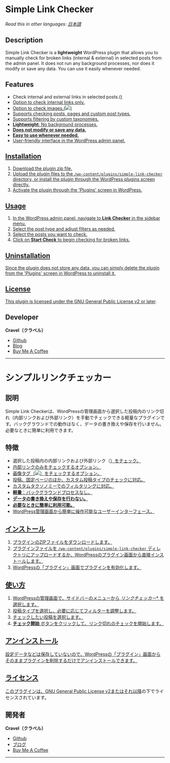 # Simple Link Checker

*Read this in other languages: [日本語](#シンプルリンクチェッカー)*

## Description

Simple Link Checker is a **lightweight** WordPress plugin that allows you to manually check for broken links (internal & external) in selected posts from the admin panel. It does not run any background processes, nor does it modify or save any data. You can use it easily whenever needed.

## Features

- Check internal and external links in selected posts.(<a href="...">)
- Option to check internal links only.
- Option to check images.(<img src="...">)
- Supports checking posts, pages and custom post types.
- Supports filtering by custom taxonomies.
- **Lightweight**: No background processes.
- **Does not modify or save any data.**
- **Easy to use whenever needed.**
- User-friendly interface in the WordPress admin panel.

## Installation

1. Download the plugin zip file.
2. Upload the plugin files to the `/wp-content/plugins/simple-link-checker` directory, or install the plugin through the WordPress plugins screen directly.
3. Activate the plugin through the 'Plugins' screen in WordPress.

## Usage

1. In the WordPress admin panel, navigate to **Link Checker** in the sidebar menu.
2. Select the post type and adjust filters as needed.
3. Select the posts you want to check.
4. Click on **Start Check** to begin checking for broken links.

## Uninstallation

Since the plugin does not store any data, you can simply delete the plugin from the 'Plugins' screen in WordPress to uninstall it.

## License

This plugin is licensed under the [GNU General Public License v2 or later](https://www.gnu.org/licenses/gpl-2.0.html).

## Developer

**Cravel（クラベル）**

- [Github](https://github.com/cravelweb)
- [Blog](https://cravelweb.com/)
- [Buy Me A Coffee](https://www.buymeacoffee.com/cravel)

---

# シンプルリンクチェッカー

## 説明

Simple Link Checkerは、WordPressの管理画面から選択した投稿内のリンク切れ（内部リンクおよび外部リンク）を手動でチェックできる軽量なプラグインです。バックグラウンドでの動作はなく、データの書き換えや保存を行いません。必要なときに簡単に利用できます。

## 特徴

- 選択した投稿内の内部リンクおよび外部リンク（<a href="...">）をチェック。
- 内部リンクのみをチェックするオプション。
- 画像タグ（<img src="...">）をチェックするオプション。
- 投稿、固定ページのほか、カスタム投稿タイプのチェックに対応。
- カスタムタクソノミーでのフィルタリングに対応。
- **軽量**：バックグラウンドプロセスなし。
- **データの書き換えや保存を行わない。**
- **必要なときに簡単に利用可能。**
- WordPress管理画面から簡単に操作可能なユーザーインターフェース。

## インストール

1. プラグインのZIPファイルをダウンロードします。
2. プラグインファイルを `/wp-content/plugins/simple-link-checker` ディレクトリにアップロードするか、WordPressのプラグイン画面から直接インストールします。
3. WordPressの「プラグイン」画面でプラグインを有効化します。

## 使い方

1. WordPressの管理画面で、サイドバーのメニューから *リンクチェッカー** を選択します。
2. 投稿タイプを選択し、必要に応じてフィルターを調整します。
3. チェックしたい投稿を選択します。
4. **チェック開始** ボタンをクリックして、リンク切れのチェックを開始します。

## アンインストール

設定データなどは保存していないので、WordPressの「プラグイン」画面からそのままプラグインを削除するだけでアンインストールできます。

## ライセンス

このプラグインは、[GNU General Public License v2またはそれ以降](https://www.gnu.org/licenses/gpl-2.0.html)の下でライセンスされています。

## 開発者

**Cravel（クラベル）**

- [Github](https://github.com/cravelweb)
- [ブログ](https://cravelweb.com/)
- [Buy Me A Coffee](https://www.buymeacoffee.com/cravel)

---
